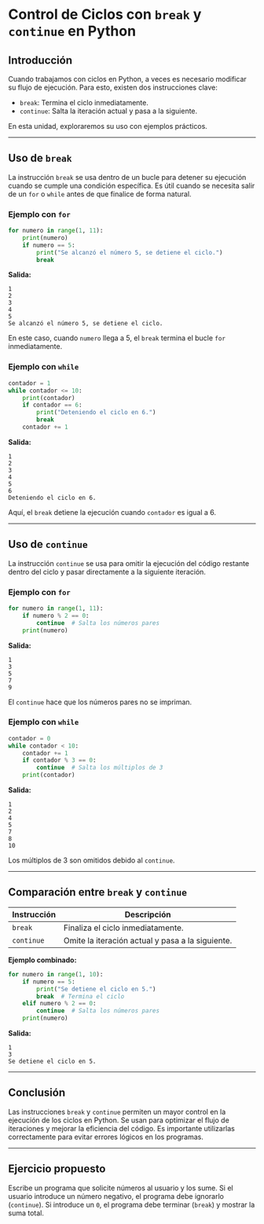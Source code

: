 # Control de Ciclos con `break` y `continue` en Python

## Introducción
Cuando trabajamos con ciclos en Python, a veces es necesario modificar su flujo de ejecución. Para esto, existen dos instrucciones clave:

- `break`: Termina el ciclo inmediatamente.
- `continue`: Salta la iteración actual y pasa a la siguiente.

En esta unidad, exploraremos su uso con ejemplos prácticos.

---

## Uso de `break`
La instrucción `break` se usa dentro de un bucle para detener su ejecución cuando se cumple una condición específica. Es útil cuando se necesita salir de un `for` o `while` antes de que finalice de forma natural.

### Ejemplo con `for`
```python
for numero in range(1, 11):
    print(numero)
    if numero == 5:
        print("Se alcanzó el número 5, se detiene el ciclo.")
        break
```
**Salida:**
```
1
2
3
4
5
Se alcanzó el número 5, se detiene el ciclo.
```
En este caso, cuando `numero` llega a 5, el `break` termina el bucle `for` inmediatamente.

### Ejemplo con `while`
```python
contador = 1
while contador <= 10:
    print(contador)
    if contador == 6:
        print("Deteniendo el ciclo en 6.")
        break
    contador += 1
```
**Salida:**
```
1
2
3
4
5
6
Deteniendo el ciclo en 6.
```
Aquí, el `break` detiene la ejecución cuando `contador` es igual a 6.

---

## Uso de `continue`
La instrucción `continue` se usa para omitir la ejecución del código restante dentro del ciclo y pasar directamente a la siguiente iteración.

### Ejemplo con `for`
```python
for numero in range(1, 11):
    if numero % 2 == 0:
        continue  # Salta los números pares
    print(numero)
```
**Salida:**
```
1
3
5
7
9
```
El `continue` hace que los números pares no se impriman.

### Ejemplo con `while`
```python
contador = 0
while contador < 10:
    contador += 1
    if contador % 3 == 0:
        continue  # Salta los múltiplos de 3
    print(contador)
```
**Salida:**
```
1
2
4
5
7
8
10
```
Los múltiplos de 3 son omitidos debido al `continue`.

---

## Comparación entre `break` y `continue`

| Instrucción  | Descripción |
|-------------|-------------|
| `break`     | Finaliza el ciclo inmediatamente. |
| `continue`  | Omite la iteración actual y pasa a la siguiente. |

**Ejemplo combinado:**
```python
for numero in range(1, 10):
    if numero == 5:
        print("Se detiene el ciclo en 5.")
        break  # Termina el ciclo
    elif numero % 2 == 0:
        continue  # Salta los números pares
    print(numero)
```
**Salida:**
```
1
3
Se detiene el ciclo en 5.
```

---

## Conclusión
Las instrucciones `break` y `continue` permiten un mayor control en la ejecución de los ciclos en Python. Se usan para optimizar el flujo de iteraciones y mejorar la eficiencia del código. Es importante utilizarlas correctamente para evitar errores lógicos en los programas.

---

## Ejercicio propuesto
Escribe un programa que solicite números al usuario y los sume. Si el usuario introduce un número negativo, el programa debe ignorarlo (`continue`). Si introduce un `0`, el programa debe terminar (`break`) y mostrar la suma total.

